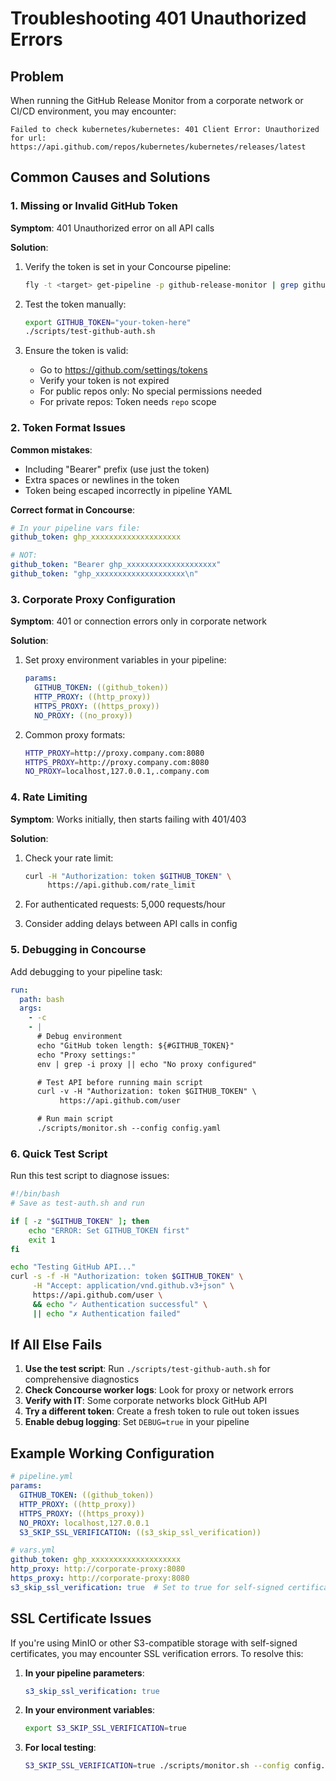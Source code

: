 # Troubleshooting 401 Unauthorized Errors

## Problem
When running the GitHub Release Monitor from a corporate network or CI/CD environment, you may encounter:
```
Failed to check kubernetes/kubernetes: 401 Client Error: Unauthorized for url: https://api.github.com/repos/kubernetes/kubernetes/releases/latest
```

## Common Causes and Solutions

### 1. Missing or Invalid GitHub Token

**Symptom**: 401 Unauthorized error on all API calls

**Solution**:
1. Verify the token is set in your Concourse pipeline:
   ```bash
   fly -t <target> get-pipeline -p github-release-monitor | grep github_token
   ```

2. Test the token manually:
   ```bash
   export GITHUB_TOKEN="your-token-here"
   ./scripts/test-github-auth.sh
   ```

3. Ensure the token is valid:
   - Go to https://github.com/settings/tokens
   - Verify your token is not expired
   - For public repos only: No special permissions needed
   - For private repos: Token needs `repo` scope

### 2. Token Format Issues

**Common mistakes**:
- Including "Bearer" prefix (use just the token)
- Extra spaces or newlines in the token
- Token being escaped incorrectly in pipeline YAML

**Correct format in Concourse**:
```yaml
# In your pipeline vars file:
github_token: ghp_xxxxxxxxxxxxxxxxxxxx

# NOT:
github_token: "Bearer ghp_xxxxxxxxxxxxxxxxxxxx"
github_token: "ghp_xxxxxxxxxxxxxxxxxxxx\n"
```

### 3. Corporate Proxy Configuration

**Symptom**: 401 or connection errors only in corporate network

**Solution**:
1. Set proxy environment variables in your pipeline:
   ```yaml
   params:
     GITHUB_TOKEN: ((github_token))
     HTTP_PROXY: ((http_proxy))
     HTTPS_PROXY: ((https_proxy))
     NO_PROXY: ((no_proxy))
   ```

2. Common proxy formats:
   ```bash
   HTTP_PROXY=http://proxy.company.com:8080
   HTTPS_PROXY=http://proxy.company.com:8080
   NO_PROXY=localhost,127.0.0.1,.company.com
   ```

### 4. Rate Limiting

**Symptom**: Works initially, then starts failing with 401/403

**Solution**:
1. Check your rate limit:
   ```bash
   curl -H "Authorization: token $GITHUB_TOKEN" \
        https://api.github.com/rate_limit
   ```

2. For authenticated requests: 5,000 requests/hour
3. Consider adding delays between API calls in config

### 5. Debugging in Concourse

Add debugging to your pipeline task:

```yaml
run:
  path: bash
  args:
    - -c
    - |
      # Debug environment
      echo "GitHub token length: ${#GITHUB_TOKEN}"
      echo "Proxy settings:"
      env | grep -i proxy || echo "No proxy configured"

      # Test API before running main script
      curl -v -H "Authorization: token $GITHUB_TOKEN" \
           https://api.github.com/user

      # Run main script
      ./scripts/monitor.sh --config config.yaml
```

### 6. Quick Test Script

Run this test script to diagnose issues:

```bash
#!/bin/bash
# Save as test-auth.sh and run

if [ -z "$GITHUB_TOKEN" ]; then
    echo "ERROR: Set GITHUB_TOKEN first"
    exit 1
fi

echo "Testing GitHub API..."
curl -s -f -H "Authorization: token $GITHUB_TOKEN" \
     -H "Accept: application/vnd.github.v3+json" \
     https://api.github.com/user \
     && echo "✓ Authentication successful" \
     || echo "✗ Authentication failed"
```

## If All Else Fails

1. **Use the test script**: Run `./scripts/test-github-auth.sh` for comprehensive diagnostics
2. **Check Concourse worker logs**: Look for proxy or network errors
3. **Verify with IT**: Some corporate networks block GitHub API
4. **Try a different token**: Create a fresh token to rule out token issues
5. **Enable debug logging**: Set `DEBUG=true` in your pipeline

## Example Working Configuration

```yaml
# pipeline.yml
params:
  GITHUB_TOKEN: ((github_token))
  HTTP_PROXY: ((http_proxy))
  HTTPS_PROXY: ((https_proxy))
  NO_PROXY: localhost,127.0.0.1
  S3_SKIP_SSL_VERIFICATION: ((s3_skip_ssl_verification))

# vars.yml
github_token: ghp_xxxxxxxxxxxxxxxxxxxx
http_proxy: http://corporate-proxy:8080
https_proxy: http://corporate-proxy:8080
s3_skip_ssl_verification: true  # Set to true for self-signed certificates
```

## SSL Certificate Issues

If you're using MinIO or other S3-compatible storage with self-signed certificates, you may encounter SSL verification errors. To resolve this:

1. **In your pipeline parameters**:
   ```yaml
   s3_skip_ssl_verification: true
   ```

2. **In your environment variables**:
   ```bash
   export S3_SKIP_SSL_VERIFICATION=true
   ```

3. **For local testing**:
   ```bash
   S3_SKIP_SSL_VERIFICATION=true ./scripts/monitor.sh --config config.yaml
   ```
